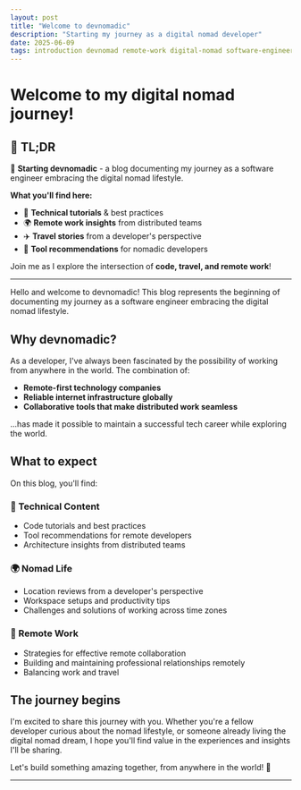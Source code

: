 ```yaml
---
layout: post
title: "Welcome to devnomadic"
description: "Starting my journey as a digital nomad developer"
date: 2025-06-09
tags: introduction devnomad remote-work digital-nomad software-engineering travel lifestyle blogging
---
```


# Welcome to my digital nomad journey!

## 📝 TL;DR

🚀 **Starting devnomadic** - a blog documenting my journey as a software engineer embracing the digital nomad lifestyle.

**What you'll find here:**
- 🔧 **Technical tutorials** & best practices
- 🌍 **Remote work insights** from distributed teams  
- ✈️ **Travel stories** from a developer's perspective
- 📱 **Tool recommendations** for nomadic developers

Join me as I explore the intersection of **code, travel, and remote work**!

---

Hello and welcome to devnomadic! This blog represents the beginning of documenting my journey as a software engineer embracing the digital nomad lifestyle.

## Why devnomadic?

As a developer, I've always been fascinated by the possibility of working from anywhere in the world. The combination of:

- **Remote-first technology companies**
- **Reliable internet infrastructure globally** 
- **Collaborative tools that make distributed work seamless**

...has made it possible to maintain a successful tech career while exploring the world.

## What to expect

On this blog, you'll find:

### 🔧 Technical Content
- Code tutorials and best practices
- Tool recommendations for remote developers  
- Architecture insights from distributed teams

### 🌍 Nomad Life
- Location reviews from a developer's perspective
- Workspace setups and productivity tips
- Challenges and solutions of working across time zones

### 💼 Remote Work
- Strategies for effective remote collaboration
- Building and maintaining professional relationships remotely
- Balancing work and travel

## The journey begins

I'm excited to share this journey with you. Whether you're a fellow developer curious about the nomad lifestyle, or someone already living the digital nomad dream, I hope you'll find value in the experiences and insights I'll be sharing.

Let's build something amazing together, from anywhere in the world! 🚀

---